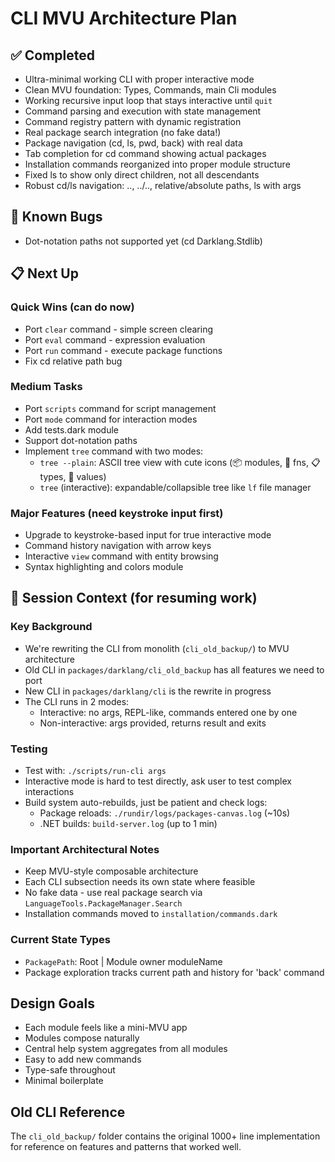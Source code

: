 # CLI MVU Architecture Plan

## ✅ Completed
- Ultra-minimal working CLI with proper interactive mode
- Clean MVU foundation: Types, Commands, main Cli modules
- Working recursive input loop that stays interactive until `quit`
- Command parsing and execution with state management
- Command registry pattern with dynamic registration
- Real package search integration (no fake data!)
- Package navigation (cd, ls, pwd, back) with real data
- Tab completion for cd command showing actual packages
- Installation commands reorganized into proper module structure
- Fixed ls to show only direct children, not all descendants
- Robust cd/ls navigation: .., ../.., relative/absolute paths, ls with args

## 🐛 Known Bugs
- Dot-notation paths not supported yet (cd Darklang.Stdlib)

## 📋 Next Up

### Quick Wins (can do now)
- Port `clear` command - simple screen clearing
- Port `eval` command - expression evaluation
- Port `run` command - execute package functions
- Fix cd relative path bug

### Medium Tasks
- Port `scripts` command for script management
- Port `mode` command for interaction modes
- Add tests.dark module
- Support dot-notation paths
- Implement `tree` command with two modes:
  - `tree --plain`: ASCII tree view with cute icons (📦 modules, 🔧 fns, 📋 types, 💎 values)
  - `tree` (interactive): expandable/collapsible tree like `lf` file manager

### Major Features (need keystroke input first)
- Upgrade to keystroke-based input for true interactive mode
- Command history navigation with arrow keys
- Interactive `view` command with entity browsing
- Syntax highlighting and colors module

## 📝 Session Context (for resuming work)

### Key Background
- We're rewriting the CLI from monolith (`cli_old_backup/`) to MVU architecture
- Old CLI in `packages/darklang/cli_old_backup` has all features we need to port
- New CLI in `packages/darklang/cli` is the rewrite in progress
- The CLI runs in 2 modes:
  - Interactive: no args, REPL-like, commands entered one by one
  - Non-interactive: args provided, returns result and exits

### Testing
- Test with: `./scripts/run-cli args`
- Interactive mode is hard to test directly, ask user to test complex interactions
- Build system auto-rebuilds, just be patient and check logs:
  - Package reloads: `./rundir/logs/packages-canvas.log` (~10s)
  - .NET builds: `build-server.log` (up to 1 min)

### Important Architectural Notes
- Keep MVU-style composable architecture
- Each CLI subsection needs its own state where feasible
- No fake data - use real package search via `LanguageTools.PackageManager.Search`
- Installation commands moved to `installation/commands.dark`

### Current State Types
- `PackagePath`: Root | Module owner moduleName
- Package exploration tracks current path and history for 'back' command

## Design Goals
- Each module feels like a mini-MVU app
- Modules compose naturally
- Central help system aggregates from all modules
- Easy to add new commands
- Type-safe throughout
- Minimal boilerplate

## Old CLI Reference
The `cli_old_backup/` folder contains the original 1000+ line implementation for reference on features and patterns that worked well.